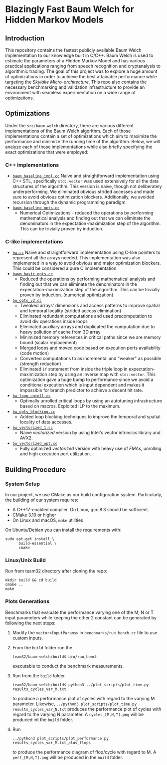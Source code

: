 # Blazingly Fast Baum Welch for Hidden Markov Models

## Introduction
This repository contains the fastest publicly available Baum Welch implementation to our knowledge built in C/C++. Baum Welch is used to estimate the parameters of a Hidden Markov Model and has various practical applications ranging from speech recognition and cryptanalysis to algorithmic trading. The goal of this project was to explore a huge amount of optimizations in order to achieve the best attainable performance while targeting the *Skylake Micro-architecture*. This repo also contains the necessary benchmarking and validation infrastructure to provide an environment with seamless experimentation on a wide range of optimizations.


## Optimizations
Under the `src/baum_welch` directory, there are various different implementations of the Baum Welch algorithm. Each of those implementations contain a set of optimizations which aim to maximize the performance and minimize the running time of the algorithm. Below, we will analyze each of those implementations while also briefly specifying the exact optimizations that were employed:

### C++ implementations
* [`baum_baseline_impl.cc`](src/baum_welch/baum_baseline_impl.cc)
Naive and straightforward implementation using C++ STL, specifically `std::vector` was used extensively for all the data structures of the algorithm. This version is naive, though not deliberately underperforming. We eliminated obvious strided accesses and made sure to avoid obvious optimization blockers. Additionally, we avoided recursion through the dynamic programming paradigm.
* [`baum_baseline_opts.cc`](src/baum_welch/baum_baseline_opts.cc)
    * Numerical Optimizations - reduced the operations by performing mathematical analysis and finding out that we can eliminate the denominators in the expectation-maximization step of the algorithm. This can be trivially proven by induction.

### C-like implementations
* [`bw.cc`](src/baum_welch/baum_basic_opts.cc)
Naive and straightforward implementation using C-like pointers to represent all the arrays needed. This implementation was also implemented in a way to avoid obvious and major optimization blockers. This could be considered a pure C implementation.
* [`baum_basic_opts.cc`](src/baum_welch/baum_basic_opts.cc)
    * Reduced the operations by performing mathematical analysis and finding out that we can eliminate the denominators in the expectation-maximization step of the algorithm. This can be trivially proven by induction. (numerical optimization)
* [`bw_opts_v2.cc`](src/baum_welch/bw_opts_v2.cc)
    * Tweaked arrays' dimensions and access patterns to improve spatial and temporal locality (strided access elimination)
    * Eliminated redundant computations and used precomputation to avoid div operations inside loops
    * Eliminated auxiliary arrays and duplicated the computation due to heavy pollution of cache from 3D array
    * Minimized memory references in critical paths since we are memory bound (scalar replacement)
    * Merged loops and moved code based on execution ports availability (code motion)
    * Converted computations to as incremental and "weaker" as possible (strength reduction)
    * Eliminated `if` statement from inside the triple loop in expectation-maximization step by using an inverse map with `std::vector`. This optimization gave a huge bump to performance since we avoid a conditional execution which is input dependent and makes it impossible for branch predictor to achieve a decent hit rate.
* [`bw_loop_unroll.cc`](src/baum_welch/bw_loop_unroll.cc)
    * Optimally unrolled critical loops by using an autotuning infrastructure based on macros. Exploited ILP to the maximum.
* [`bw_opts_blocking.cc`](src/baum_welch/bw_opts_blocking.cc)
    * Added loop blocking techniques to improve the temporal and spatial locality of data accesses.
* [`bw_vectorized_1.cc`](src/baum_welch/bw_vectorized_1.cc)
    * Naive *vectorized* version by using Intel's vector intrinsics library and AVX2.
* [`bw_vectorized_opt.cc`](src/baum_welch/bw_vectorized_opt.cc)
    * Fully optimized *vectorized* version with heavy use of *FMAs*, unrolling and high execution port utilization.


## Building Procedure
### System Setup
In our project, we use CMake as our build configuration system. Particularly, the building of our
system requires:

* A C++17-enabled compiler. On Linux, gcc 8.3 should be sufficient.
* CMake 3.10 or higher
* On Linux and macOS, `make` utilities

On Ubuntu/Debian you can install the requirements with:

```
sudo apt-get install \
	  build-essential \
	  cmake
```

### Linux/Unix Build
Run from team32 directory after cloning the repo:
```
mkdir build && cd build
cmake ..
make
```

### Plots Generations
Benchmarks that evaluate the performance varying one of the M, N or T input parameters while keeping the other 2 constant can be generated by following the next steps:

1. Modify the `vector<InputParams>` in `benchmarks/run_bench.cc` file to use custom inputs.

1. From the `build` folder run the
    ```
    team32/baum-welch/build$ bin/run_bench
    ```
    executable to conduct the benchmark measurements.

1. Run from the `build` folder
    ```
    team32/baum-welch/build$ python3 ../plot_scripts/plot_time.py results_cycles_var_M.txt
    ```
    to produce a performance plot of cycles with regard to the varying M parameter.
    Likewise, `../python3 plot_scripts/plot_time.py results_cycles_var_N.txt` produces the performance plot of cycles with regard to the varying N parameter. A `cycles_[M,N,T].png` will be produced int the `build` folder.

1. Run
    ```
    ../python3 plot_scripts/plot_performance.py results_cycles_var_M.txt_plus_flops
    ```
    to produce the performance diagram of flop/cycle with regard to M. A `perf_[M,N,T].png` will be produced in the `build` folder.
